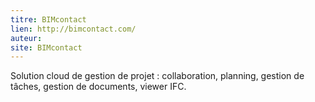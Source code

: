 ```yaml
---
titre: BIMcontact
lien: http://bimcontact.com/
auteur: 
site: BIMcontact
---
```


Solution cloud de gestion de projet : collaboration, planning, gestion de tâches, gestion de documents, viewer IFC.
